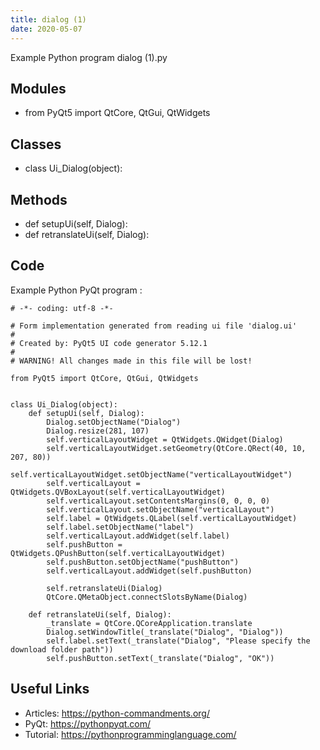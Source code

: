 ```yaml
---
title: dialog (1)
date: 2020-05-07
---
```

Example Python program dialog (1).py

## Modules

* from PyQt5 import QtCore, QtGui, QtWidgets

## Classes

* class Ui_Dialog(object):

## Methods

* def setupUi(self, Dialog):
* def retranslateUi(self, Dialog):

## Code

Example Python PyQt program :

    # -*- coding: utf-8 -*-
    
    # Form implementation generated from reading ui file 'dialog.ui'
    #
    # Created by: PyQt5 UI code generator 5.12.1
    #
    # WARNING! All changes made in this file will be lost!
    
    from PyQt5 import QtCore, QtGui, QtWidgets
    
    
    class Ui_Dialog(object):
        def setupUi(self, Dialog):
            Dialog.setObjectName("Dialog")
            Dialog.resize(281, 107)
            self.verticalLayoutWidget = QtWidgets.QWidget(Dialog)
            self.verticalLayoutWidget.setGeometry(QtCore.QRect(40, 10, 207, 80))
            self.verticalLayoutWidget.setObjectName("verticalLayoutWidget")
            self.verticalLayout = QtWidgets.QVBoxLayout(self.verticalLayoutWidget)
            self.verticalLayout.setContentsMargins(0, 0, 0, 0)
            self.verticalLayout.setObjectName("verticalLayout")
            self.label = QtWidgets.QLabel(self.verticalLayoutWidget)
            self.label.setObjectName("label")
            self.verticalLayout.addWidget(self.label)
            self.pushButton = QtWidgets.QPushButton(self.verticalLayoutWidget)
            self.pushButton.setObjectName("pushButton")
            self.verticalLayout.addWidget(self.pushButton)
    
            self.retranslateUi(Dialog)
            QtCore.QMetaObject.connectSlotsByName(Dialog)
    
        def retranslateUi(self, Dialog):
            _translate = QtCore.QCoreApplication.translate
            Dialog.setWindowTitle(_translate("Dialog", "Dialog"))
            self.label.setText(_translate("Dialog", "Please specify the download folder path"))
            self.pushButton.setText(_translate("Dialog", "OK"))
    
    

## Useful Links

- Articles: https://python-commandments.org/
- PyQt: https://pythonpyqt.com/
- Tutorial: https://pythonprogramminglanguage.com/
